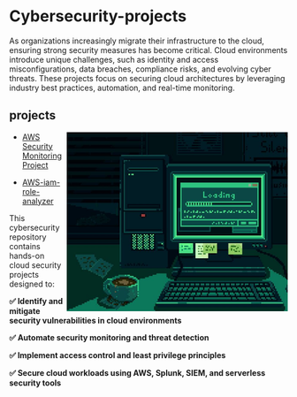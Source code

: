 # Cybersecurity-projects
As organizations increasingly migrate their infrastructure to the cloud, ensuring strong security measures has become critical. Cloud environments introduce unique challenges, such as identity and access misconfigurations, data breaches, compliance risks, and evolving cyber threats. These projects focus on securing cloud architectures by leveraging industry best practices, automation, and real-time monitoring.

## projects

<img align="right" alt="Coding" width="400" src="https://github.com/Juniorklb/Juniorklb/blob/662692f737cc8f550da799d48190446b55a68900/Working%20hard.jpeg">

- <a href=https://github.com/Juniorklb/Security-Monitoring-Project-on-AWS/blob/main/README.md>AWS Security Monitoring Project</a>

- <a href="https://github.com/Juniorklb/AWS-iam-role-analyzer">AWS-iam-role-analyzer</a>

 This cybersecurity repository contains hands-on cloud security projects designed to:

**✅ Identify and mitigate security vulnerabilities in cloud environments**

**✅ Automate security monitoring and threat detection**

**✅ Implement access control and least privilege principles**

**✅ Secure cloud workloads using AWS, Splunk, SIEM, and serverless security tools**









